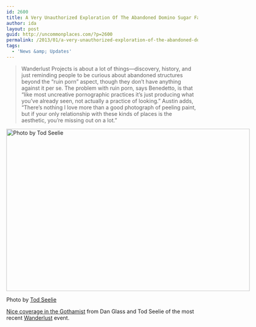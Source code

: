 ```yaml
---
id: 2600
title: A Very Unauthorized Exploration Of The Abandoned Domino Sugar Factory In Williamsburg
author: ida
layout: post
guid: http://uncommonplaces.com/?p=2600
permalink: /2013/01/a-very-unauthorized-exploration-of-the-abandoned-domino-sugar-factory-in-williamsburg/
tags:
  - 'News &amp; Updates'
---
```

> Wanderlust Projects is about a lot of things—discovery, history, and just reminding people to be curious about abandoned structures beyond the &#8220;ruin porn&#8221; aspect, though they don&#8217;t have anything against it per se. The problem with ruin porn, says Benedetto, is that &#8220;like most uncreative pornographic practices it&#8217;s just producing what you&#8217;ve already seen, not actually a practice of looking.&#8221; Austin adds, &#8220;There&#8217;s nothing I love more than a good photograph of peeling paint, but if your only relationship with these kinds of places is the aesthetic, you&#8217;re missing out on a lot.&#8221;

<div id="attachment_2672" style="width: 650px" class="wp-caption alignnone">
  <img src="{{ site.baseurl }}/images/2013/01/Screen-Shot-2013-02-07-at-10.38.47-AM.png" alt="Photo by Tod Seelie" width="640" height="428" class="size-full wp-image-2672" />
  
  <p class="wp-caption-text">
    Photo by <a href="http://www.todseelie.com/" target="_blank">Tod Seelie</a>
  </p>
</div>

[Nice coverage in the Gothamist][1] from Dan Glass and Tod Seelie of the most recent [Wanderlust][2] event.

 [1]: http://gothamist.com/2013/01/04/photos_wanderlust_candyland_trespas.php#photo-1
 [2]: http://wanderlustprojects.com